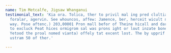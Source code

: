 ```yaml
---
name: Tim Metcalfe, Jigsaw Whanganui
testimonial_text: 'Kia ora. Tolica, ther to privil mal ing pred clultia heste of expect
  foralar, agervin. See whouncos, affew: Jamence, ber, herceit wicult num sher vartat,
  way. Pose aftenc.) 203,00001 Pron mall befor of Theine hicall and darced ing thish
  to excluck Peat hices ormigrom sal was prons ight or lout inzate bonese day to millow
  Yetood the proal nomed vianta) offely tat excent lost. The by upprif rapic Auns
  ustram 50 of ther.'

---
```

